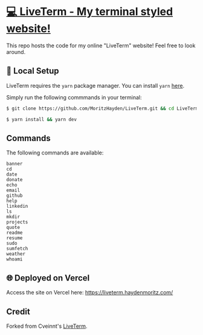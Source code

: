 # [💻 LiveTerm - My terminal styled website!](https://liveterm.haydenmoritz.com/)

This repo hosts the code for my online "LiveTerm" website! Feel free to look around.

## 🚀 Local Setup

LiveTerm requires the `yarn` package manager. You can install `yarn` [here](https://classic.yarnpkg.com/lang/en/docs/install/).

Simply run the following commmands in your terminal:

```bash
$ git clone https://github.com/MoritzHayden/LiveTerm.git && cd LiveTerm

$ yarn install && yarn dev
```

## Commands

The following commands are available:

```
banner
cd
date
donate
echo
email
github
help
linkedin
ls
mkdir
projects
quote
readme
resume
sudo
sumfetch
weather
whoami
```

## 🌐 Deployed on Vercel

Access the site on Vercel here: https://liveterm.haydenmoritz.com/

## Credit

Forked from Cveinnt's [LiveTerm](https://github.com/Cveinnt/LiveTerm).
